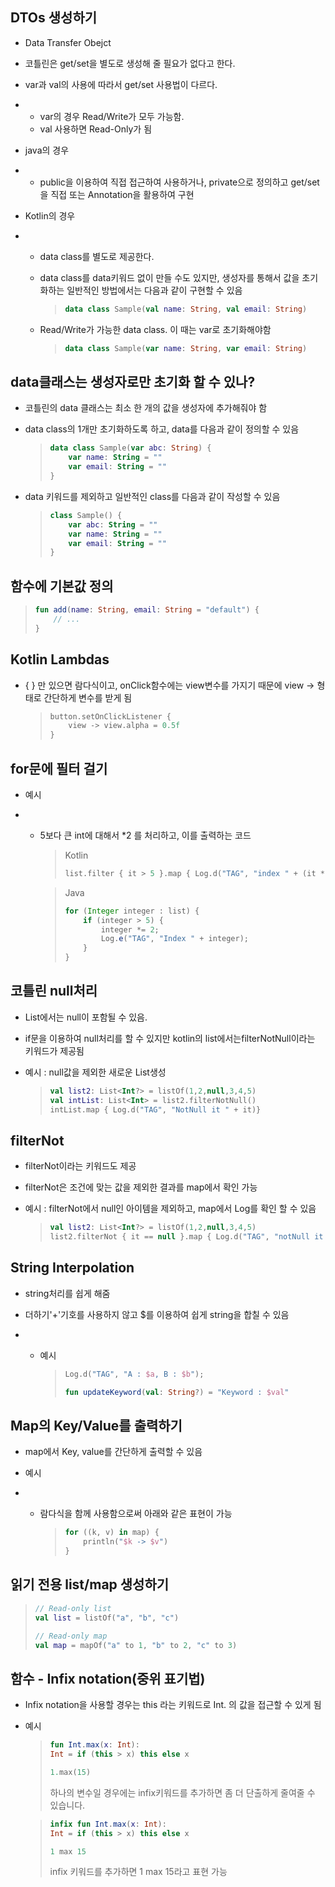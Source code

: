 ## DTOs 생성하기

- Data Transfer Obejct

- 코틀린은 get/set을 별도로 생성해 줄 필요가 없다고 한다.

- var과 val의 사용에 따라서 get/set 사용법이 다르다.

- - var의 경우 Read/Write가 모두 가능함.
  - val 사용하면 Read-Only가 됨

- java의 경우

- - public을 이용하여 직접 접근하여 사용하거나, private으로 정의하고 get/set을 직접 또는 Annotation을 활용하여 구현

- Kotlin의 경우

- - data class를 별도로 제공한다.

  - data class를 data키워드 없이 만들 수도 있지만, 생성자를 통해서 값을 초기화하는 일반적인 방법에서는 다음과 같이 구현할 수 있음

    > ```kotlin
    > data class Sample(val name: String, val email: String)
    > ```

  - Read/Write가 가능한 data class. 이 때는 var로 초기화해야함

    > ```kotlin
    > data class Sample(var name: String, var email: String)
    > ```



## data클래스는 생성자로만 초기화 할 수 있나?

- 코틀린의 data 클래스는 최소 한 개의 값을 생성자에 추가해줘야 함

- data class의 1개만 초기화하도록 하고, data를 다음과 같이 정의할 수 있음

  > ```kotlin
  > data class Sample(var abc: String) {
  >     var name: String = ""
  >     var email: String = ""
  > }
  > ```

* data 키워드를 제외하고 일반적인 class를 다음과 같이 작성할 수 있음

  > ```kotlin
  > class Sample() {
  >     var abc: String = ""
  >     var name: String = ""
  >     var email: String = ""
  > }
  > ```



## 함수에 기본값 정의

> ```kotlin
> fun add(name: String, email: String = "default") {
>     // ...
> }
> ```



## Kotlin Lambdas

- { } 만 있으면 람다식이고, onClick함수에는 view변수를 가지기 때문에 view -> 형태로 간단하게 변수를 받게 됨

  > ```kotlin
  > button.setOnClickListener {
  >     view -> view.alpha = 0.5f
  > }
  > ```



## for문에 필터 걸기

- 예시

- - 5보다 큰 int에 대해서 *2 를 처리하고, 이를 출력하는 코드

    > Kotlin
    >
    > ```kotlin
    > list.filter { it > 5 }.map { Log.d("TAG", "index " + (it * 2)) }
    > ```

    > Java
    >
    > ```java
    > for (Integer integer : list) {
    >     if (integer > 5) {
    >         integer *= 2;
    >         Log.e("TAG", "Index " + integer);
    >     }
    > }
    > ```



## 코틀린 null처리

- List에서는 null이 포함될 수 있음.

- if문을 이용하여 null처리를 할 수 있지만 kotlin의 list에서는filterNotNull이라는 키워드가 제공됨

- 예시 : null값을 제외한 새로운 List생성

  > ```kotlin
  > val list2: List<Int?> = listOf(1,2,null,3,4,5)
  > val intList: List<Int> = list2.filterNotNull()
  > intList.map { Log.d("TAG", "NotNull it " + it)}
  > ```



## filterNot

- filterNot이라는 키워드도 제공

- filterNot은 조건에 맞는 값을 제외한 결과를 map에서 확인 가능

- 예시 : filterNot에서 null인 아이템을 제외하고, map에서 Log를 확인 할 수 있음

  > ```kotlin
  > val list2: List<Int?> = listOf(1,2,null,3,4,5)
  > list2.filterNot { it == null }.map { Log.d("TAG", "notNull it " + it) }
  > ```



## String Interpolation

- string처리를 쉽게 해줌

- 더하기'+'기호를 사용하지 않고 $를 이용하여 쉽게 string을 합칠 수 있음

- - 예시

    > ```kotlin
    > Log.d("TAG", "A : $a, B : $b");
    > 
    > fun updateKeyword(val: String?) = "Keyword : $val"
    > ```



## Map의 Key/Value를 출력하기

- map에서 Key, value를 간단하게 출력할 수 있음

- 예시

- - 람다식을 함께 사용함으로써 아래와 같은 표현이 가능

    > ```kotlin
    > for ((k, v) in map) {
    >     println("$k -> $v")
    > }
    > ```



## 읽기 전용 list/map 생성하기

> ```kotlin
> // Read-only list
> val list = listOf("a", "b", "c")
> 
> // Read-only map
> val map = mapOf("a" to 1, "b" to 2, "c" to 3)
> ```



## 함수 - Infix notation(중위 표기법)

- Infix notation을 사용할 경우는 this 라는 키워드로 Int. 의 값을 접근할 수 있게 됨

- 예시

  > ```kotlin
  > fun Int.max(x: Int):
  > Int = if (this > x) this else x
  > 
  > 1.max(15)
  > ```
  >
  > 하나의 변수일 경우에는 infix키워드를 추가하면 좀 더 단출하게 줄여줄 수 있습니다.

  > ```kotlin
  > infix fun Int.max(x: Int):
  > Int = if (this > x) this else x
  > 
  > 1 max 15
  > ```
  >
  > infix 키워드를 추가하면 1 max 15라고 표현 가능

